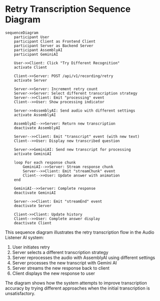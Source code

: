 # Retry Transcription Sequence Diagram

```mermaid
sequenceDiagram
    participant User
    participant Client as Frontend Client
    participant Server as Backend Server
    participant AssemblyAI
    participant GeminiAI
    
    User->>Client: Click "Try Different Recognition"
    activate Client
    
    Client->>Server: POST /api/v1/recording/retry
    activate Server
    
    Server->>Server: Increment retry count
    Server->>Server: Select different transcription strategy
    Server-->>Client: Emit "processing" event
    Client-->>User: Show processing indicator
    
    Server->>AssemblyAI: Send audio with different settings
    activate AssemblyAI
    
    AssemblyAI-->>Server: Return new transcription
    deactivate AssemblyAI
    
    Server-->>Client: Emit "transcript" event (with new text)
    Client-->>User: Display new transcribed question
    
    Server->>GeminiAI: Send new transcript for processing
    activate GeminiAI
    
    loop For each response chunk
        GeminiAI-->>Server: Stream response chunk
        Server-->>Client: Emit "streamChunk" event
        Client-->>User: Update answer with animation
    end
    
    GeminiAI-->>Server: Complete response
    deactivate GeminiAI
    
    Server-->>Client: Emit "streamEnd" event
    deactivate Server
    
    Client->>Client: Update history
    Client-->>User: Complete answer display
    deactivate Client
```

This sequence diagram illustrates the retry transcription flow in the Audio Listener AI system:

1. User initiates retry
2. Server selects a different transcription strategy
3. Server reprocesses the audio with AssemblyAI using different settings
4. Server processes the new transcript with Gemini AI
5. Server streams the new response back to client
6. Client displays the new response to user

The diagram shows how the system attempts to improve transcription accuracy by trying different approaches when the initial transcription is unsatisfactory.
